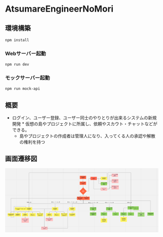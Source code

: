 # AtsumareEngineerNoMori

## 環境構築

```sh
npm install
```

### Webサーバー起動

```sh
npm run dev
```

### モックサーバー起動

```sh
npm run mock-api
```

## 概要
* ログイン、ユーザー登録、ユーザー同士のやりとりが出来るシステムの新規開発                                                                                  * 仮想の島やプロジェクトに所属し、依頼やスカウト・チャットなどができる。
    * 島やプロジェクトの作成者は管理人になり、入ってくる人の承認や解散の権利を持つ 

## 画面遷移図
![画面遷移図](./public/picture.png)
